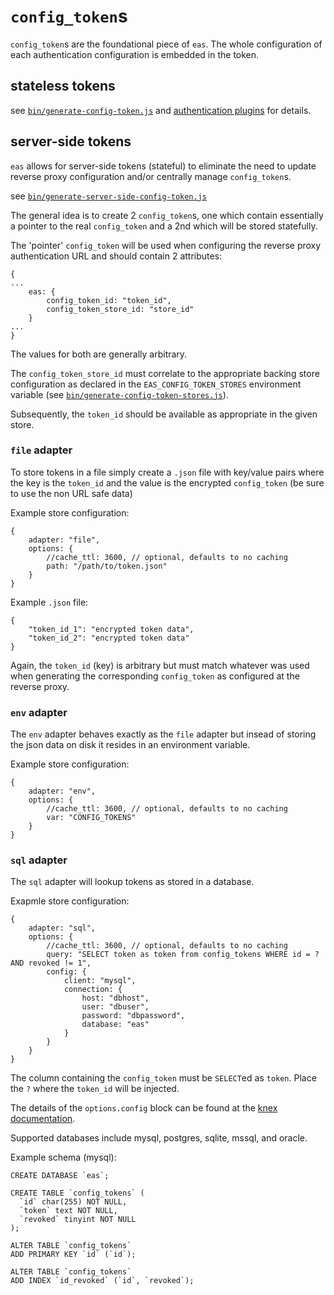 # `config_token`s

`config_token`s are the foundational piece of `eas`. The whole configuration of
each authentication configuration is embedded in the token.

## stateless tokens

see [`bin/generate-config-token.js`](bin/generate-config-token.js) and
[authentication plugins](PLUGINS.md) for details.

## server-side tokens

`eas` allows for server-side tokens (stateful) to eliminate the need to update
reverse proxy configuration and/or centrally manage `config_token`s.

see [`bin/generate-server-side-config-token.js`](bin/generate-server-side-config-token.js)

The general idea is to create 2 `config_token`s, one which contain essentially
a pointer to the real `config_token` and a 2nd which will be stored statefully.

The 'pointer' `config_token` will be used when configuring the reverse proxy
authentication URL and should contain 2 attributes:

```
{
...
    eas: {
        config_token_id: "token_id",
        config_token_store_id: "store_id"
    }
...
}
```

The values for both are generally arbitrary.

The `config_token_store_id` must correlate to the appropriate backing store
configuration as declared in the `EAS_CONFIG_TOKEN_STORES` environment
variable (see [`bin/generate-config-token-stores.js`](bin/generate-config-token-stores.js)).

Subsequently, the `token_id` should be available as appropriate in the given
store.

### `file` adapter

To store tokens in a file simply create a `.json` file with key/value pairs
where the key is the `token_id` and the value is the encrypted `config_token`
(be sure to use the non URL safe data)

Example store configuration:

```
{
    adapter: "file",
    options: {
        //cache_ttl: 3600, // optional, defaults to no caching
        path: "/path/to/token.json"
    }
}
```

Example `.json` file:

```
{
    "token_id_1": "encrypted token data",
    "token_id_2": "encrypted token data"
}
```

Again, the `token_id` (key) is arbitrary but must match whatever was used when
generating the corresponding `config_token` as configured at the reverse proxy.

### `env` adapter

The `env` adapter behaves exactly as the `file` adapter but insead of storing
the json data on disk it resides in an environment variable.

Example store configuration:

```
{
    adapter: "env",
    options: {
        //cache_ttl: 3600, // optional, defaults to no caching
        var: "CONFIG_TOKENS"
    }
}
```

### `sql` adapter

The `sql` adapter will lookup tokens as stored in a database.

Exapmle store configuration:

```
{
    adapter: "sql",
    options: {
        //cache_ttl: 3600, // optional, defaults to no caching
        query: "SELECT token as token from config_tokens WHERE id = ? AND revoked != 1",
        config: {
            client: "mysql",
            connection: {
                host: "dbhost",
                user: "dbuser",
                password: "dbpassword",
                database: "eas"
            }
        }
    }
}
```

The column containing the `config_token` must be `SELECT`ed as `token`. Place
the `?` where the `token_id` will be injected.

The details of the `options.config` block can be found at the
[knex documentation](https://knexjs.org/#Installation-client).

Supported databases include mysql, postgres, sqlite, mssql, and oracle.

Example schema (mysql):

```
CREATE DATABASE `eas`;

CREATE TABLE `config_tokens` (
  `id` char(255) NOT NULL,
  `token` text NOT NULL,
  `revoked` tinyint NOT NULL
);

ALTER TABLE `config_tokens`
ADD PRIMARY KEY `id` (`id`);

ALTER TABLE `config_tokens`
ADD INDEX `id_revoked` (`id`, `revoked`);
```